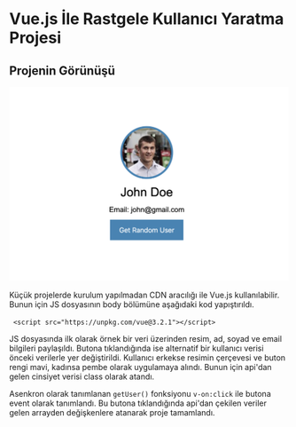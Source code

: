 # **Vue.js** İle Rastgele Kullanıcı Yaratma Projesi

## Projenin Görünüşü

![Project view](img/Project-Uno.png)

Küçük projelerde kurulum yapılmadan CDN aracılığı ile Vue.js kullanılabilir. Bunun için JS dosyasının body bölümüne aşağıdaki kod yapıştırıldı.

` <script src="https://unpkg.com/vue@3.2.1"></script>`

JS dosyasında ilk olarak örnek bir veri üzerinden resim, ad, soyad ve email bilgileri paylaşıldı. Butona tıklandığında ise alternatif bir kullanıcı verisi önceki verilerle yer değiştirildi.
Kullanıcı erkekse resimin çerçevesi ve buton rengi mavi, kadınsa pembe olarak uygulamaya alındı. Bunun için api'dan gelen cinsiyet verisi class olarak atandı.

Asenkron olarak tanımlanan `getUser()` fonksiyonu `v-on:click` ile butona event olarak tanımlandı. Bu butona tıklandığında api'dan çekilen veriler gelen arrayden değişkenlere atanarak proje tamamlandı.
